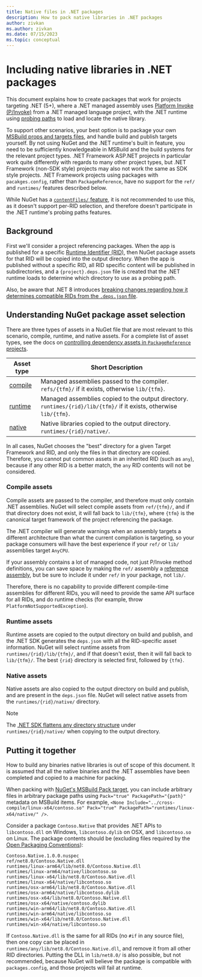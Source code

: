 ```yaml
---
title: Native files in .NET packages
description: How to pack native libraries in .NET packages
author: zivkan
ms.author: zivkan
ms.date: 07/15/2023
ms.topic: conceptual
---
```


# Including native libraries in .NET packages

This document explains how to create packages that work for projects targeting .NET (5+), where a .NET managed assembly uses [Platform Invoke (P/Invoke)](/dotnet/standard/native-interop/pinvoke) from a .NET managed language project, with the .NET runtime using [probing paths](/dotnet/core/dependency-loading/default-probing) to load and locate the native library.

To support other scenarios, your best option is to package your own [MSBuild props and targets files](../concepts/MSBuild-props-and-targets.md), and handle build and publish targets yourself.
By not using NuGet and the .NET runtime's built in feature,  you need to be sufficiently knowledgeable in MSBuild and the build systems for the relevant project types.
.NET Framework ASP.NET projects in particular work quite differently with regards to many other project types, but .NET Framework (non-SDK style) projects may also not work the same as SDK style projects.
.NET Framework projects using packages with `pacakges.config`, rather than `PackageReference`, have no support for the `ref/` and `runtimes/` features described below.

While NuGet has a [`contentFiles/` feature](../reference/msbuild-targets#including-content-in-a-package), it is not recommended to use this, as it doesn't support per-RID selection, and therefore doesn't participate in the .NET runtime's probing paths features.

## Background

First we'll consider a project referencing packages.
When the app is published for a specific [Runtime Identifier (RID)](/dotnet/core/rid-catalog), then NuGet package assets for that RID will be copied into the output directory.
When the app is published without a specific RID, all RID specific content will be published in subdirectories, and a `{project}.deps.json` file is created that the .NET runtime loads to determine which directory to use as a probing path.

Also, be aware that .NET 8 introduces [breaking changes regarding how it determines compatible RIDs from the `.deps.json` file](/dotnet/core/compatibility/deployment/8.0/rid-asset-list).

## Understanding NuGet package asset selection

There are three types of assets in a NuGet file that are most relevant to this scenario, compile, runtime, and native assets.
For a complete list of asset types, see the docs on [controlling dependency assets in `PackageReference` projects](../consume-packages/Package-References-in-Project-Files.md#controlling-dependency-assets).

|Asset type|Short Description|
|--|--|
|[compile](#compile-assets)|Managed assemblies passed to the compiler. `refs/{tfm}/` if it exists, otherwise `lib/{tfm}`.|
|[runtime](#runtime-assets)|Managed assemblies copied to the output directory. `runtimes/{rid}/lib/{tfm}/` if it exists, otherwise `lib/{tfm}`.|
|[native](#native-assets)|Native libraries copied to the output directory. `runtimes/{rid}/native/`.|

In all cases, NuGet chooses the "best" directory for a given Target Framework and RID, and only the files in that directory are copied.
Therefore, you cannot put common assets in an inherited RID (such as `any`), because if any other RID is a better match, the `any` RID contents will not be considered.

### Compile assets

Compile assets are passed to the compiler, and therefore must only contain .NET assemblies.
NuGet will select compile assets from `ref/{tfm}/`, and if that directory does not exist, it will fall back to `lib/{tfm}`, where `{tfm}` is the canonical target framework of the project referencing the package.

The .NET compiler will generate warnings when an assembly targets a different architecture than what the current compilation is targeting, so your package consumers will have the best experience if your `ref/` or `lib/` assemblies target `AnyCPU`.

If your assembly contains a lot of managed code, not just P/Invoke method definitions, you can save space by making the `ref/` assembly a [reference assembly](/dotnet/standard/assembly/reference-assemblies#generating-reference-assemblies), but be sure to include it under `ref/` in your package, not `lib/`.

Therefore, there is no capability to provide different compile-time assemblies for different RIDs, you will need to provide the same API surface for all RIDs, and do runtime checks (for example, throw `PlatformNotSupportedException`).

### Runtime assets

Runtime assets are copied to the output directory on build and publish, and the .NET SDK generates the `deps.json` with all the RID-specific asset information.
NuGet will select runtime assets from `runtimes/{rid}/lib/{tfm}/`, and if that doesn't exist, then it will fall back to `lib/{tfm}/`.
The best `{rid}` directory is selected first, followed by `{tfm}`.

### Native assets

Native assets are also copied to the output directory on build and publish, and are present in the `deps.json` file.
NuGet will select native assets from the `runtimes/{rid}/native/` directory.

> [!NOTE]
> The [.NET SDK flattens any directory structure](https://github.com/dotnet/sdk/issues/9643) under `runtimes/{rid}/native/` when copying to the output directory.

## Putting it together

How to build any binaries native libraries is out of scope of this document.
It is assumed that all the native binaries and the .NET assemblies have been completed and copied to a machine for packing.

When packing with [NuGet's MSBuild Pack target](../reference/msbuild-targets.md#pack-target), you can include arbitrary files in arbitrary package paths using `Pack="true" PackagePath="{path}"` metadata on MSBuild items.
For example, `<None Include="../cross-compile/linux-x64/contoso.so" Pack="true" PackagePath="runtimes/linux-x64/native/" />`.

Consider a package `Contoso.Native` that provides .NET APIs to `libcontoso.dll` on Windows, `libcontoso.dylib` on OSX, and `libcontoso.so` on Linux.
The package contents should be (excluding files required by the [Open Packaging Conventions](https://en.wikipedia.org/wiki/Open_Packaging_Conventions)):

```text
Contoso.Native.1.0.0.nuspec
ref/net8.0/Contoso.Native.dll
runtimes/linux-arm64/lib/net8.0/Contoso.Native.dll
runtimes/linux-arm64/native/libcontoso.so
runtimes/linux-x64/lib/net8.0/Contoso.Native.dll
runtimes/linux-x64/native/libcontoso.so
runtimes/osx-arm64/lib/net8.0/Contoso.Native.dll
runtimes/osx-arm64/native/libcontoso.dylib
runtimes/osx-x64/lib/net8.0/Contoso.Native.dll
runtimes/osx-x64/native/contoso.dylib
runtimes/win-arm64/lib/net8.0/Contoso.Native.dll
runtimes/win-arm64/native/libcontoso.so
runtimes/win-x64/lib/net8.0/Contoso.Native.dll
runtimes/win-x64/native/libcontoso.so
```

If `Contoso.Native.dll` is the same for all RIDs (no `#if` in any source file), then one copy can be placed in `runtimes/any/lib/net8.0/Contoso.Native.dll`, and remove it from all other RID directories.
Putting the DLL in `lib/net8.0/` is also possible, but not recommended, because NuGet will believe the package is compatible with `packages.config`, and those projects will fail at runtime.
